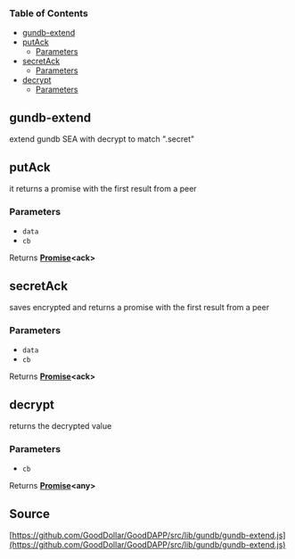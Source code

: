 <!-- Generated by documentation.js. Update this documentation by updating the source code. -->

### Table of Contents

-   [gundb-extend][1]
-   [putAck][2]
    -   [Parameters][3]
-   [secretAck][4]
    -   [Parameters][5]
-   [decrypt][6]
    -   [Parameters][7]

## gundb-extend

extend gundb SEA with decrypt to match ".secret"

## putAck

it returns a promise with the first result from a peer

### Parameters

-   `data`  
-   `cb`  

Returns **[Promise][8]&lt;ack>** 

## secretAck

saves encrypted and returns a promise with the first result from a peer

### Parameters

-   `data`  
-   `cb`  

Returns **[Promise][8]&lt;ack>** 

## decrypt

returns the decrypted value

### Parameters

-   `cb`  

Returns **[Promise][8]&lt;any>** 

[1]: #gundb-extend

[2]: #putack

[3]: #parameters

[4]: #secretack

[5]: #parameters-1

[6]: #decrypt

[7]: #parameters-2

[8]: https://developer.mozilla.org/docs/Web/JavaScript/Reference/Global_Objects/Promise
## Source
[https://github.com/GoodDollar/GoodDAPP/src/lib/gundb/gundb-extend.js](https://github.com/GoodDollar/GoodDAPP/src/lib/gundb/gundb-extend.js)

